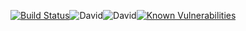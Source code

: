[![Build Status](https://travis-ci.org/jentanbernardus/gulp-setup.svg?branch=master)](https://travis-ci.org/jentanbernardus/gulp-setup)![David](https://img.shields.io/david/dev/jentanbernardus/gulp-setup)![David](https://david-dm.org/jentanbernardus/gulp-setup/status.svg)[![Known Vulnerabilities](https://snyk.io/test/github/jentanbernardus/gulp-setup/badge.svg)](https://snyk.io/test/github/jentanbernardus/gulp-setup/)

